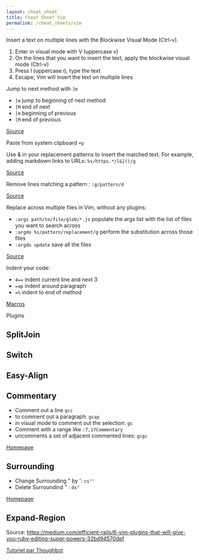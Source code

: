 ```yaml
---
layout: cheat_sheet
title: Cheat Sheet Vim
permalink: /cheat_sheets/vim
---
```


Insert a text on multiple lines with the Blockwise Visual Mode (Ctrl-v).

1. Enter in visual mode with V (uppercase v)
2. On the lines that you want to insert the text, apply the blockwise visual mode (Ctrl-v)
3. Press I (uppercase i), type the text
4. Escape; Vim will insert the text on multiple lines

Jump to next method with `]m`

- `]m` jump to beginning of next method
- `]M` end of next
- `[m` beginning of previous
- `[M` end of previous

[Source](https://vimtricks.com/p/vimtrick-jump-to-next-method/)

Paste from system clipboard `+p`


Use & in your replacement patterns to insert the matched text. For example, adding markdown links to URLs: `%s/https.*/[&]()/g`

[Source](https://vimtricks.com/p/vimtrick-insert-matched-pattern/)

Remove lines matching a pattern : `:g/pattern/d`

[Source](https://vimtricks.com/p/remove-lines-matching-a-pattern-in-vim/)

Replace across multiple files in Vim, without any plugins:

- `:args path/to/file/glob/*.js` populate the args list with the list of files you want to search across
- `:argdo %s/pattern/replacement/g` perform the substitution across those files
- `:argdo update` save all the files

[Source](https://vimtricks.com/p/vimtrick-replace-across-files/)

Indent your code:

- `4==` indent current line and next 3
- `=ap` indent around paragraph
- `=%` indent to end of method

[Macros](https://www.youtube.com/shorts/Q7zTDf1_bcM)

Plugins

## SplitJoin

## Switch

## Easy-Align

## Commentary

- Comment out a line `gcc`
- to comment out a paragraph: `gcap`
- in visual mode to comment out the selection: `gc`
- Comment with a range like `:7,17Commentary`
- uncomments a set of adjacent commented lines: `gcgc`

[Homepage](https://github.com/tpope/vim-commentary)

## Surrounding

- Change Surrounding " by ':  `cs"'`
- Delete Surroundind " : `ds"`

[Homepage](https://github.com/tpope/vim-surround)

## Expand-Region


Source: https://medium.com/efficient-rails/6-vim-plugins-that-will-give-you-ruby-editing-super-powers-32bd94570def

[Tutoriel par Thoughbot](https://www.youtube.com/watch?v=wlR5gYd6um0&ab_channel=thoughtbot)
